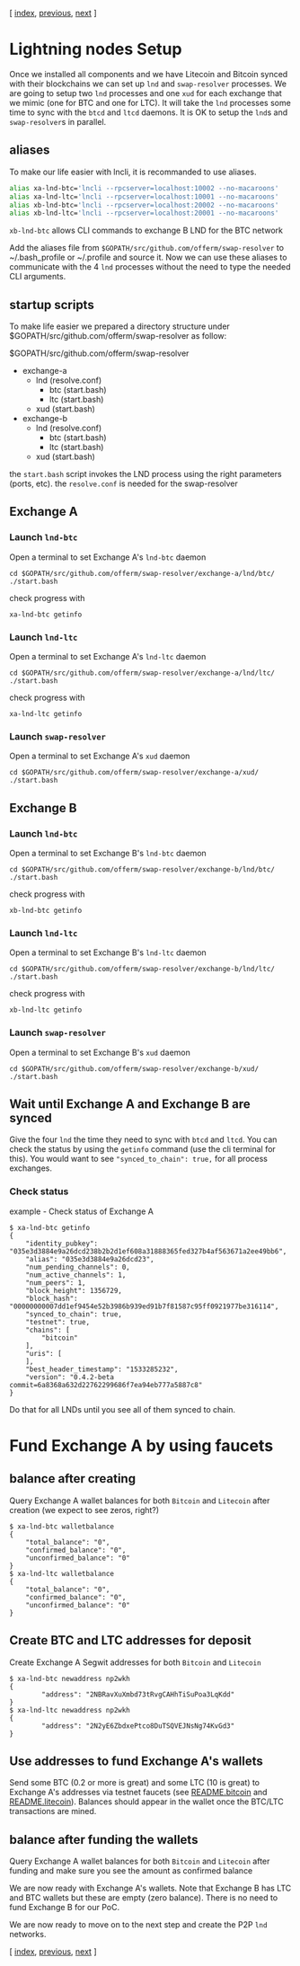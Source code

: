 [ [index](/README.md), [previous](/LIGHTNING-00-install.md), [next](/LIGHTNING-02-connect.md) ]

# Lightning nodes Setup

Once we installed all components and we have Litecoin and Bitcoin synced with their blockchains we can set up `lnd` and `swap-resolver` processes. We are going to setup two `lnd` processes and one `xud` for each exchange that we mimic (one for BTC and one for LTC). It will take the `lnd` processes some time to sync with the `btcd` and `ltcd` daemons. It is OK to setup the `lnd`s and `swap-resolver`s in parallel.

## aliases
To make our life easier with lncli, it is recommanded to use aliases.

```bash
alias xa-lnd-btc='lncli --rpcserver=localhost:10002 --no-macaroons'
alias xa-lnd-ltc='lncli --rpcserver=localhost:10001 --no-macaroons'
alias xb-lnd-btc='lncli --rpcserver=localhost:20002 --no-macaroons'
alias xb-lnd-ltc='lncli --rpcserver=localhost:20001 --no-macaroons'
```

`xb-lnd-btc` allows CLI commands to exchange B LND for the BTC network

Add the aliases file from `$GOPATH/src/github.com/offerm/swap-resolver` to ~/.bash_profile or ~/.profile and source it. Now we can use these aliases to communicate with the 4 `lnd` processes without the need to type the needed CLI arguments. 

## startup scripts
To make life easier we prepared a directory structure under $GOPATH/src/github.com/offerm/swap-resolver as follow:

$GOPATH/src/github.com/offerm/swap-resolver
*	exchange-a
	+	lnd (resolve.conf)
		*	btc (start.bash)
		*	ltc (start.bash)
	+	xud (start.bash)
*	exchange-b
	+	lnd (resolve.conf)
		*	btc (start.bash)
		*	ltc (start.bash)
	+	xud (start.bash)

the `start.bash` script invokes the LND process using the right parameters (ports, etc).
the `resolve.conf` is needed for the swap-resolver 

## Exchange A
### Launch `lnd-btc`
Open a terminal to set Exchange A's `lnd-btc` daemon
```shell
cd $GOPATH/src/github.com/offerm/swap-resolver/exchange-a/lnd/btc/
./start.bash
```

check progress with
```shell
xa-lnd-btc getinfo
```
### Launch `lnd-ltc`
Open a terminal to set Exchange A's `lnd-ltc` daemon
```shell
cd $GOPATH/src/github.com/offerm/swap-resolver/exchange-a/lnd/ltc/
./start.bash
```

check progress with
```shell
xa-lnd-ltc getinfo
```

### Launch `swap-resolver`
Open a terminal to set Exchange A's `xud` daemon
```shell
cd $GOPATH/src/github.com/offerm/swap-resolver/exchange-a/xud/
./start.bash
```


## Exchange B
### Launch `lnd-btc`
Open a terminal to set Exchange B's `lnd-btc` daemon
```shell
cd $GOPATH/src/github.com/offerm/swap-resolver/exchange-b/lnd/btc/
./start.bash
```

check progress with
```shell
xb-lnd-btc getinfo
```
### Launch `lnd-ltc`
Open a terminal to set Exchange B's `lnd-ltc` daemon
```shell
cd $GOPATH/src/github.com/offerm/swap-resolver/exchange-b/lnd/ltc/
./start.bash
```

check progress with
```shell
xb-lnd-ltc getinfo
```
### Launch `swap-resolver`
Open a terminal to set Exchange B's `xud` daemon
```shell
cd $GOPATH/src/github.com/offerm/swap-resolver/exchange-b/xud/
./start.bash
```


## Wait until Exchange A and Exchange B are synced

Give the four `lnd` the time they need to sync with `btcd` and `ltcd`. You can check the status by using the `getinfo` command (use the cli terminal for this). You would want to see `"synced_to_chain": true,` for all process exchanges.

### Check status 

example - Check status of Exchange A

```shell
$ xa-lnd-btc getinfo
{
    "identity_pubkey": "035e3d3884e9a26dcd238b2b2d1ef608a31888365fed327b4af563671a2ee49bb6",
    "alias": "035e3d3884e9a26dcd23",
    "num_pending_channels": 0,
    "num_active_channels": 1,
    "num_peers": 1,
    "block_height": 1356729,
    "block_hash": "00000000007dd1ef9454e52b3986b939ed91b7f81587c95ff0921977be316114",
    "synced_to_chain": true,
    "testnet": true,
    "chains": [
        "bitcoin"
    ],
    "uris": [
    ],
    "best_header_timestamp": "1533285232",
    "version": "0.4.2-beta commit=6a8368a632d22762299686f7ea94eb777a5887c8"
}
```

Do that for all LNDs until you see all of them synced to chain.

# Fund Exchange A by using faucets 

## balance after creating

Query Exchange A wallet balances for both `Bitcoin` and `Litecoin` after creation (we expect to see zeros, right?)
```shell
$ xa-lnd-btc walletbalance
{
    "total_balance": "0",
    "confirmed_balance": "0",
    "unconfirmed_balance": "0"
}
$ xa-lnd-ltc walletbalance
{
    "total_balance": "0",
    "confirmed_balance": "0",
    "unconfirmed_balance": "0"
}
```

## Create BTC and LTC addresses for deposit

Create Exchange A Segwit addresses for both `Bitcoin` and `Litecoin`
```shell
$ xa-lnd-btc newaddress np2wkh 
{
        "address": "2NBRavXuXmbd73tRvgCAHhTiSuPoa3LqKdd"
}
$ xa-lnd-ltc newaddress np2wkh 
{
        "address": "2N2yE6ZbdxePtco8DuTSQVEJNsNg74KvGd3"
}
```

## Use addresses to fund Exchange A's wallets

Send some BTC (0.2 or more is great) and some LTC (10 is great) to Exchange A's addresses via testnet faucets (see [README.bitcoin](README.bitcoin.md/#bitcoin-testnet-faucet) and [README.litecoin](README.litecoin.md/#litecoin-testnet-faucet)). Balances should appear in the wallet once the BTC/LTC transactions are mined.

## balance after funding the wallets

Query Exchange A wallet balances for both `Bitcoin` and `Litecoin` after funding and make sure you see the amount as confirmed balance

We are now ready with Exchange A's wallets. Note that Exchange B has LTC and BTC wallets but these are empty (zero balance). There is no need to fund Exchange B for our PoC. 

We are now ready to move on to the next step and create the P2P `lnd` networks.

[ [index](/README.md), [previous](/LIGHTNING-00-install.md), [next](/LIGHTNING-02-connect.md) ]
